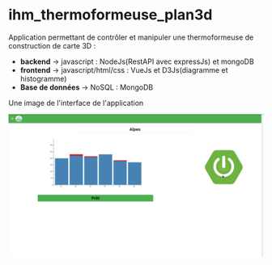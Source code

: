 # ihm_thermoformeuse_plan3d
Application permettant de contrôler et manipuler une thermoformeuse de construction de carte 3D :
- **backend** -> javascript : NodeJs(RestAPI avec expressJs) et mongoDB
- **frontend** -> javascript/html/css : VueJs et D3Js(diagramme et histogramme)
- **Base de données** -> NoSQL : MongoDB

Une image de l'interface de l'application

![Interface principale](https://github.com/lee12ndibs/ihm_thermoformeuse_plan3d/blob/master/main_interface.png)
